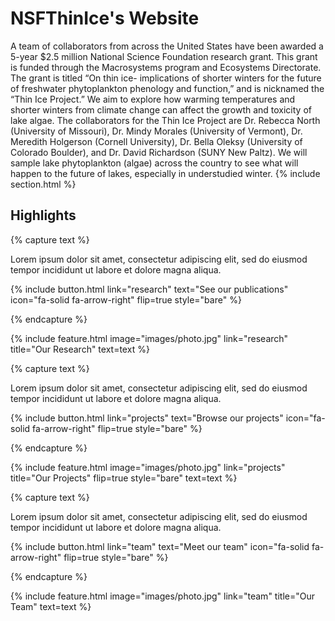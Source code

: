 ---
---

# NSFThinIce's Website

A team of collaborators from across the United States have been awarded a 5-year $2.5 million National Science Foundation research grant. This grant is funded through the Macrosystems program and Ecosystems Directorate. The grant is titled “On thin ice- implications of shorter winters for the future of freshwater phytoplankton phenology and function,” and is nicknamed the “Thin Ice Project.” We aim to explore how warming temperatures and shorter winters from climate change can affect the growth and toxicity of lake algae. The collaborators for the Thin Ice Project are Dr. Rebecca  North (University of Missouri), Dr. Mindy Morales (University of Vermont), Dr. Meredith Holgerson (Cornell University), Dr. Bella Oleksy (University of Colorado Boulder), and Dr. David Richardson (SUNY New Paltz). We will sample lake phytoplankton (algae) across the country to see what will happen to the future of lakes, especially in understudied winter.
{% include section.html %}

## Highlights

{% capture text %}

Lorem ipsum dolor sit amet, consectetur adipiscing elit, sed do eiusmod tempor incididunt ut labore et dolore magna aliqua.

{%
  include button.html
  link="research"
  text="See our publications"
  icon="fa-solid fa-arrow-right"
  flip=true
  style="bare"
%}

{% endcapture %}

{%
  include feature.html
  image="images/photo.jpg"
  link="research"
  title="Our Research"
  text=text
%}

{% capture text %}

Lorem ipsum dolor sit amet, consectetur adipiscing elit, sed do eiusmod tempor incididunt ut labore et dolore magna aliqua.

{%
  include button.html
  link="projects"
  text="Browse our projects"
  icon="fa-solid fa-arrow-right"
  flip=true
  style="bare"
%}

{% endcapture %}

{%
  include feature.html
  image="images/photo.jpg"
  link="projects"
  title="Our Projects"
  flip=true
  style="bare"
  text=text
%}

{% capture text %}

Lorem ipsum dolor sit amet, consectetur adipiscing elit, sed do eiusmod tempor incididunt ut labore et dolore magna aliqua.

{%
  include button.html
  link="team"
  text="Meet our team"
  icon="fa-solid fa-arrow-right"
  flip=true
  style="bare"
%}

{% endcapture %}

{%
  include feature.html
  image="images/photo.jpg"
  link="team"
  title="Our Team"
  text=text
%}
